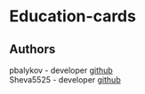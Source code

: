 # Education-cards


## Authors

pbalykov - developer [github](https://github.com/pbalykov)<br>
Sheva5525 - developer [github](https://github.com/Sheva5525)

